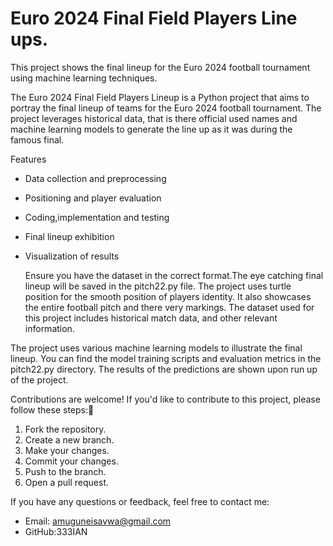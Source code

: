 # Euro 2024 Final Field Players Line ups.

This project shows the final lineup for the Euro 2024 football tournament using machine learning techniques.


The Euro 2024 Final Field Players Lineup is a Python project that aims to portray the final lineup of teams for the Euro 2024 football tournament. The project leverages historical data, that is there official used names and machine learning models to generate the line up as it was during the famous final.

 Features

- Data collection and preprocessing
- Positioning and player evaluation
- Coding,implementation and testing
- Final lineup exhibition 
- Visualization of results

   Ensure you have the dataset in the correct format.The eye catching final lineup will be saved in the pitch22.py file. The project uses turtle position for the smooth position of players identity. It also showcases the entire football pitch and there very markings.
The dataset used for this project includes historical match data, and other relevant information.

The project uses various machine learning models to illustrate the final lineup. You can find the model training scripts and evaluation metrics in the pitch22.py directory.
The results of the predictions are shown upon run up of the project.

Contributions are welcome! If you'd like to contribute to this project, please follow these steps:🙂

1. Fork the repository.
2. Create a new branch.
3. Make your changes.
4. Commit your changes.
5. Push to the branch.
6. Open a pull request.

If you have any questions or feedback, feel free to contact me:
- Email: amuguneisavwa@gmail.com
- GitHub:333IAN
